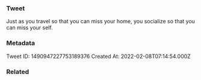 ### Tweet
Just as you travel so that you can miss your home, you socialize so that you can miss your self.

### Metadata
Tweet ID: 1490947227753189376
Created At: 2022-02-08T07:14:54.000Z

### Related

